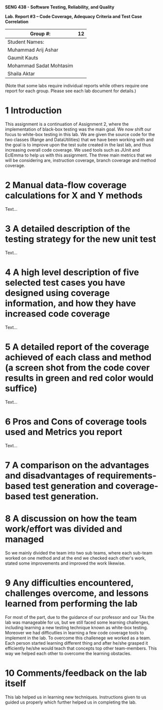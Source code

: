 **SENG 438 - Software Testing, Reliability, and Quality**

**Lab. Report #3 – Code Coverage, Adequacy Criteria and Test Case Correlation**

| Group \#:      |  12 |
| -------------- | --- |
| Student Names: |
|Muhammad Arij Ashar      |   
| Gaumit Kauts         |
|        Mohammad Sadat Mohtasim        |  
|        Shaila Aktar        |

(Note that some labs require individual reports while others require one report
for each group. Please see each lab document for details.)

# 1 Introduction

This assignment is a continuation of Assignment 2, where the implementation of black-box testing was the main goal. We now shift our focus to white-box testing in this lab. We are given the source code for the two classes (Range and DataUtilities) that we have been working with and the goal is to improve upon the test suite created in the last lab, and thus increasing overall code coverage. We used tools such as JUnit and EclEmma to help us with this assignment. The three main metrics that we will be considering are, instruction coverage, branch coverage and method coverage.

# 2 Manual data-flow coverage calculations for X and Y methods

Text…

# 3 A detailed description of the testing strategy for the new unit test

Text…

# 4 A high level description of five selected test cases you have designed using coverage information, and how they have increased code coverage

Text…

# 5 A detailed report of the coverage achieved of each class and method (a screen shot from the code cover results in green and red color would suffice)

Text…

# 6 Pros and Cons of coverage tools used and Metrics you report

Text…

# 7 A comparison on the advantages and disadvantages of requirements-based test generation and coverage-based test generation.


# 8 A discussion on how the team work/effort was divided and managed

So we mainly divided the team into two sub teams, where each sub-team worked on one method and at the end we checked each other's work, stated some improvements and improved the work likewise.

# 9 Any difficulties encountered, challenges overcome, and lessons learned from performing the lab

For most of the part, due to the guidance of our professor and our TAs the lab was manageable for us, but we still faced some learning challenges, including learning a new testing technique known as white-box testing. Moreover we had difficutlies in learning a few code coverage tools to implement in the lab. To overcome this challenege we worked as a team. Each person started learning different thing and after he/she grasped it efficiently he/she would teach that concepts top other team-members. This way we helped each other to overcome the learning obstacles.

# 10 Comments/feedback on the lab itself

This lab helped us in learning new techniques. Instructions given to us guided us properly which further helped us in completing the lab.
